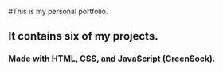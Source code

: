 #This is my personal portfolio.
## It contains six of my projects.
### Made with HTML, CSS, and JavaScript (GreenSock).
